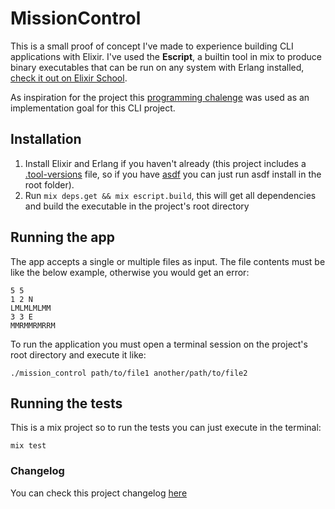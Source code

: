 
# MissionControl

  

This is a small proof of concept I've made to experience building CLI applications with Elixir. I've used the **Escript**, a builtin tool in mix to produce binary executables that can be run on any system with Erlang installed, [check it out on Elixir School](https://elixirschool.com/en/lessons/advanced/escripts/).

As inspiration for the project this [programming chalenge](challenge_specs.pdf) was used as an implementation goal for this CLI project.  

## Installation

 1. Install Elixir and Erlang if you haven't already (this project includes a [.tool-versions](.tool-versions) file, so if you have [asdf](https://github.com/asdf-vm/asdf) you can just run asdf install in the root folder).
 2. Run `mix deps.get && mix escript.build`, this will get all dependencies and build the executable in the project's root directory

## Running the app

The app accepts a single or multiple files as input. The file contents must be like the below example, otherwise you would get an error:

```
5 5
1 2 N
LMLMLMLMM
3 3 E
MMRMMRMRRM

```

To run the application you must open a terminal session on the project's root directory and execute it like:

    ./mission_control path/to/file1 another/path/to/file2

## Running the tests

This is a mix project so to run the tests you can just execute in the terminal:

    mix test

### Changelog

You can check this project changelog [here](CHANGELOG.md)
